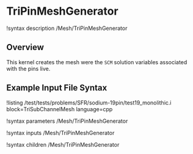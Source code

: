 # TriPinMeshGenerator

!syntax description /Mesh/TriPinMeshGenerator

## Overview

<!-- -->

This kernel creates the mesh were the `SCM` solution variables associated with the pins live.

## Example Input File Syntax

!listing /test/tests/problems/SFR/sodium-19pin/test19_monolithic.i block=TriSubChannelMesh language=cpp

!syntax parameters /Mesh/TriPinMeshGenerator

!syntax inputs /Mesh/TriPinMeshGenerator

!syntax children /Mesh/TriPinMeshGenerator
